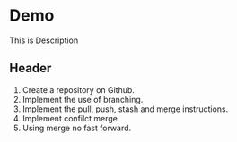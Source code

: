 # Demo

This is Description

## Header

1. Create a repository on Github.
2. Implement the use of branching.
3. Implement the pull, push, stash and merge instructions.
4. Implement confilct merge.
5. Using merge no fast forward.